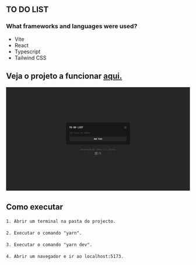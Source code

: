 ## TO DO LIST

### What frameworks and languages were used?

-   Vite
-   React
-   Typescript
-   Tailwind CSS

## Veja o projeto a funcionar [aqui.]()

<img src="./public/images/exampleImg.png" width="700px" alt="Imagem exemplo do projeto" />

## Como executar

```
1. Abrir um terminal na pasta do projecto.

2. Executar o comando "yarn".

3. Executar o comando "yarn dev".

4. Abrir um navegador e ir ao localhost:5173.
```
